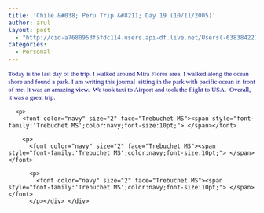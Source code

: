 ```yaml
---
title: 'Chile &#038; Peru Trip &#8211; Day 19 (10/11/2005)'
author: arul
layout: post
  - "http://cid-a7680953f5fdc114.users.api-df.live.net/Users(-6383842215583694572)/Blogs('A7680953F5FDC114!113')/Entries('A7680953F5FDC114!481')?authkey=NzXxYOsM*PI%24"
categories:
  - Personal
---
```

<div id="msgcns!A7680953F5FDC114!481" class="bvMsg">
  <div>
    <p>
      <font color="navy" size="2"><span style="font-family:'Trebuchet MS';color:navy;font-size:10pt;">Today is the last day of the trip. I walked around Mira Flores area. I walked along the ocean shore and found a park. I am writing this journal<font face="Trebuchet MS"><span>  </span>sitting in the park with pacific ocean in front of me. </font></span></font><font color="navy" size="2"><span style="font-family:'Trebuchet MS';color:navy;font-size:10pt;">It was an amazing view.<font face="Trebuchet MS"><span>  </span>We took taxi to Airport and took the flight to USA.<span>  </span>Overall, it was a great trip. </font></span></font> 
      
      <p>
        <font color="navy" size="2" face="Trebuchet MS"><span style="font-family:'Trebuchet MS';color:navy;font-size:10pt;"> </span></font> 
        
        <p>
          <font color="navy" size="2" face="Trebuchet MS"><span style="font-family:'Trebuchet MS';color:navy;font-size:10pt;"> </span></font> 
          
          <p>
            <font color="navy" size="2" face="Trebuchet MS"><span style="font-family:'Trebuchet MS';color:navy;font-size:10pt;"> </span></font>
          </p></div> </div>
